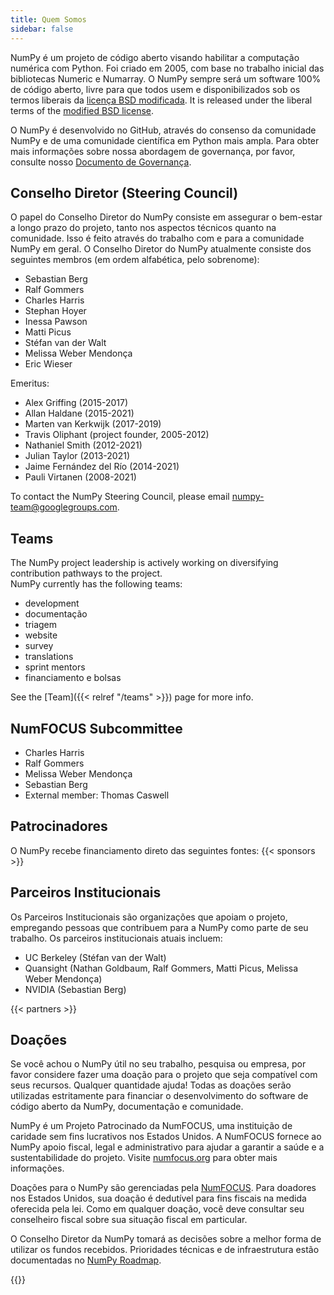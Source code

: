```yaml
---
title: Quem Somos
sidebar: false
---
```


NumPy é um projeto de código aberto visando habilitar a computação numérica com Python. Foi criado em 2005, com base no trabalho inicial das bibliotecas Numeric e Numarray. O NumPy sempre será um software 100% de código aberto, livre para que todos usem e disponibilizados sob os termos liberais da [licença BSD modificada](https://github.com/numpy/numpy/blob/main/LICENSE.txt). It is released under the liberal terms of the [modified BSD license](https://github.com/numpy/numpy/blob/main/LICENSE.txt).

O NumPy é desenvolvido no GitHub, através do consenso da comunidade NumPy e de uma comunidade científica em Python mais ampla. Para obter mais informações sobre nossa abordagem de governança, por favor, consulte nosso [Documento de Governança](https://www.numpy.org/devdocs/dev/governance/index.html).


## Conselho Diretor (Steering Council)

O papel do Conselho Diretor do NumPy consiste em assegurar o bem-estar a longo prazo do projeto, tanto nos aspectos técnicos quanto na comunidade. Isso é feito através do trabalho com e para a comunidade NumPy em geral. O Conselho Diretor do NumPy atualmente consiste dos seguintes membros (em ordem alfabética, pelo sobrenome):

- Sebastian Berg
- Ralf Gommers
- Charles Harris
- Stephan Hoyer
- Inessa Pawson
- Matti Picus
- Stéfan van der Walt
- Melissa Weber Mendonça
- Eric Wieser

Emeritus:

- Alex Griffing (2015-2017)
- Allan Haldane (2015-2021)
- Marten van Kerkwijk (2017-2019)
- Travis Oliphant (project founder, 2005-2012)
- Nathaniel Smith (2012-2021)
- Julian Taylor (2013-2021)
- Jaime Fernández del Río (2014-2021)
- Pauli Virtanen (2008-2021)

To contact the NumPy Steering Council, please email numpy-team@googlegroups.com.

## Teams

The NumPy project leadership is actively working on diversifying contribution pathways to the project.<br> NumPy currently has the following teams:

- development
- documentação
- triagem
- website
- survey
- translations
- sprint mentors
- financiamento e bolsas

See the [Team]({{< relref "/teams" >}}) page for more info.

## NumFOCUS Subcommittee

- Charles Harris
- Ralf Gommers
- Melissa Weber Mendonça
- Sebastian Berg
- External member: Thomas Caswell

## Patrocinadores

O NumPy recebe financiamento direto das seguintes fontes:
{{< sponsors >}}


## Parceiros Institucionais

Os Parceiros Institucionais são organizações que apoiam o projeto, empregando pessoas que contribuem para a NumPy como parte de seu trabalho. Os parceiros institucionais atuais incluem:

- UC Berkeley (Stéfan van der Walt)
- Quansight (Nathan Goldbaum, Ralf Gommers, Matti Picus, Melissa Weber Mendonça)
- NVIDIA (Sebastian Berg)

{{< partners >}}


## Doações

Se você achou o NumPy útil no seu trabalho, pesquisa ou empresa, por favor considere fazer uma doação para o projeto que seja compatível com seus recursos. Qualquer quantidade ajuda! Todas as doações serão utilizadas estritamente para financiar o desenvolvimento do software de código aberto da NumPy, documentação e comunidade.

NumPy é um Projeto Patrocinado da NumFOCUS, uma instituição de caridade sem fins lucrativos nos Estados Unidos. A NumFOCUS fornece ao NumPy apoio fiscal, legal e administrativo para ajudar a garantir a saúde e a sustentabilidade do projeto. Visite [numfocus.org](https://numfocus.org) para obter mais informações.

Doações para o NumPy são gerenciadas pela [NumFOCUS](https://numfocus.org). Para doadores nos Estados Unidos, sua doação é dedutível para fins fiscais na medida oferecida pela lei. Como em qualquer doação, você deve consultar seu conselheiro fiscal sobre sua situação fiscal em particular.

O Conselho Diretor da NumPy tomará as decisões sobre a melhor forma de utilizar os fundos recebidos. Prioridades técnicas e de infraestrutura estão documentadas no [NumPy Roadmap](https://www.numpy.org/neps/index.html#roadmap).

{{<opencollective>}}

